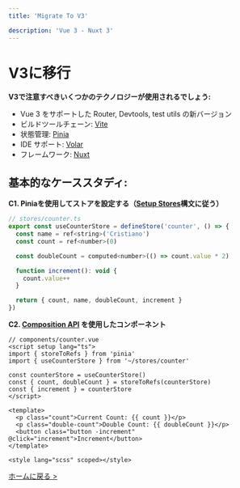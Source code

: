 ```yaml
---
title: 'Migrate To V3'

description: 'Vue 3 - Nuxt 3'
---
```


# V3に移行
**V3で注意すべきいくつかのテクノロジーが使用されるでしょう:**
- Vue 3 をサポートした Router, Devtools, test utils の新バージョン
- ビルドツールチェーン: [Vite](https://ja.vitejs.dev//)
- 状態管理: [Pinia](https://pinia.vuejs.org/)
- IDE サポート: [Volar](https://marketplace.visualstudio.com/items?itemName=johnsoncodehk.volar)
- フレームワーク: [Nuxt](https://nuxt.com/)

## 基本的なケーススタディ:
**C1. Piniaを使用してストアを設定する（[Setup Stores](https://pinia.vuejs.org/core-concepts/#Setup-Stores)構文に従う）**  
```js
// stores/counter.ts
export const useCounterStore = defineStore('counter', () => {
  const name = ref<string>('Cristiano')
  const count = ref<number>(0)

  const doubleCount = computed<number>(() => count.value * 2)

  function increment(): void {
    count.value++
  }

  return { count, name, doubleCount, increment }
})
```

**C2. [Composition API](https://vuejs.org/guide/extras/composition-api-faq.html) を使用したコンポーネント**
```vue
// components/counter.vue
<script setup lang="ts">
import { storeToRefs } from 'pinia'
import { useCounterStore } from '~/stores/counter'

const counterStore = useCounterStore()
const { count, doubleCount } = storeToRefs(counterStore)
const { increment } = counterStore
</script>

<template>
  <p class="count">Current Count: {{ count }}</p>
  <p class="double-count">Double Count: {{ doubleCount }}</p>
  <button class="button -increment" @click="increment">Increment</button>
</template>

<style lang="scss" scoped></style>
```

[ホームに戻る >](/)
